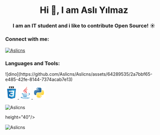 <h1 align="center">Hi 👋, I am Aslı Yılmaz</h1>
<h3 align="center">I am an IT student and i like to contribute Open Source! ☀️ </h3>

<h3 align="left">Connect with me:</h3>
<p align="left">
<a href="https://www.linkedin.com/in/asl%C4%B1-y%C4%B1lmaz-7285b0292/" target="blank"><img align="center" src="https://raw.githubusercontent.com/rahuldkjain/github-profile-readme-generator/master/src/images/icons/Social/linked-in-alt.svg" alt="Aslicns" height="30" width="40" /></a>
<a href="" target="blank"><img align="center" src="https://raw.githubusercontent.com/rahuldkjain/github-profile-readme-generator/master/src/images/icons/Social/instagram.svg" alt="" height="0" width="0" /></a>
</p>

<h3 align="left">Languages and Tools:</h3> ![dino](https://github.com/Aslicns/Aslicns/assets/64289535/2a7bbf65-e485-42fe-8144-7374acab7e13)


<p align="left"> <a href="https://www.w3schools.com/css/" target="_blank" rel="noreferrer"> <img src="https://raw.githubusercontent.com/devicons/devicon/master/icons/css3/css3-original-wordmark.svg" alt="css3" width="40" height="40"/> </a> <a href="https://www.java.com" target="_blank" rel="noreferrer"> <img src="https://raw.githubusercontent.com/devicons/devicon/master/icons/java/java-original.svg" alt="java" width="40" height="40"/> </a> <a href="https://www.python.org" target="_blank" rel="noreferrer"> <img src="https://raw.githubusercontent.com/devicons/devicon/master/icons/python/python-original.svg" alt="python" width="40" height="40"/> </a> </p>

<p><img align="center" src="https://github-readme-stats.vercel.app/api/top-langs?username=Aslicns&show_icons=true&locale=en&layout=compact" alt="Aslicns" /></p>height="40"/> </a> </p>

<p><img align="center" src="https://github-readme-stats.vercel.app/api/top-langs?username=Aslicns&show_icons=true&locale=en&layout=compact" alt="Aslicns" /></p>
